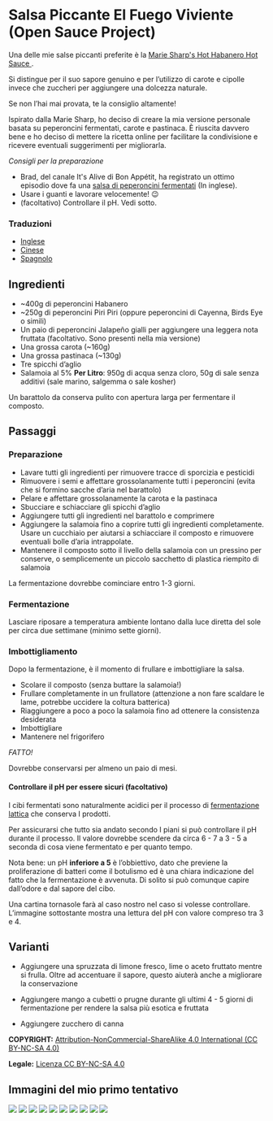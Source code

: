 # Salsa Piccante El Fuego Viviente (Open Sauce Project)

Una delle mie salse piccanti preferite è la [Marie Sharp's Hot Habanero Hot Sauce ](http://www.sammcgees.com/habanero-hot-sauce/marie-sharps-hot-habanero-hot-sauce-10oz.html).

Si distingue per il suo sapore genuino e per l’utilizzo di carote e cipolle invece che zuccheri per aggiungere una dolcezza naturale.

Se non l’hai mai provata, te la consiglio altamente! 

Ispirato dalla Marie Sharp, ho deciso di creare la mia versione personale basata su peperoncini fermentati, carote e pastinaca.
È riuscita davvero bene e ho deciso di mettere la ricetta online per facilitare la condivisione e ricevere eventuali suggerimenti per migliorarla.

*Consigli per la preparazione*

* Brad, del canale It's Alive di Bon Appétit, ha registrato un ottimo episodio dove fa una [salsa di peperoncini fermentati](https://www.youtube.com/watch?v=UGjCeAbWKPo) (In inglese).
* Usare i guanti e lavorare velocemente! 😉
* (facoltativo) Controllare il pH. Vedi sotto.

### Traduzioni

* [Inglese](README.md)
* [Cinese](README-CN.md)
* [Spagnolo](README-ES.md)


## Ingredienti

* ~400g di peperoncini Habanero
* ~250g di peperoncini Piri Piri (oppure peperoncini di Cayenna, Birds Eye o simili)
* Un paio di peperoncini Jalapeño gialli per aggiungere una leggera nota fruttata (facoltativo. Sono presenti nella mia versione)
* Una grossa carota (~160g)
* Una grossa pastinaca (~130g)
* Tre spicchi d’aglio
* Salamoia al 5% __Per Litro__: 950g di acqua senza cloro, 50g di sale senza additivi (sale marino, salgemma o sale kosher) 

Un barattolo da conserva pulito con apertura larga per fermentare il composto.

## Passaggi

### Preparazione

* Lavare tutti gli  ingredienti per rimuovere tracce di sporcizia e pesticidi
* Rimuovere i semi e affettare grossolanamente tutti i peperoncini (evita che si formino sacche d’aria nel barattolo)
* Pelare e affettare grossolanamente la carota e la pastinaca
* Sbucciare e schiacciare gli spicchi d’aglio
* Aggiungere tutti gli ingredienti nel barattolo e comprimere
* Aggiungere la salamoia fino a coprire tutti gli ingredienti completamente. Usare un cucchiaio per aiutarsi a schiacciare il composto e rimuovere eventuali bolle d’aria intrappolate.
* Mantenere il composto sotto il livello della salamoia con un pressino per conserve, o semplicemente un piccolo sacchetto di plastica riempito di salamoia

La fermentazione dovrebbe cominciare entro 1-3 giorni.

### Fermentazione

Lasciare riposare a temperatura ambiente lontano dalla luce diretta del sole per circa due settimane (minimo sette giorni).

### Imbottigliamento

Dopo la fermentazione, è il momento di frullare e imbottigliare la salsa.

* Scolare il composto (senza buttare la salamoia!)
* Frullare completamente in un frullatore  (attenzione a non fare scaldare le lame, potrebbe uccidere la coltura batterica)
* Riaggiungere a poco a poco la salamoia fino ad ottenere la consistenza desiderata
* Imbottigliare
* Mantenere nel frigorifero

*FATTO!*

Dovrebbe conservarsi per almeno un paio di mesi.

#### Controllare il pH per essere sicuri (facoltativo)

I cibi fermentati sono naturalmente acidici per il processo di [fermentazione lattica](https://it.wikipedia.org/wiki/Fermentazione_lattica) che conserva I prodotti.

Per assicurarsi che tutto sia andato secondo I piani si può controllare il pH durante il processo. Il valore dovrebbe scendere da circa 6 - 7 a 3 - 5 a seconda di cosa viene fermentato e per quanto tempo.

Nota bene: un pH **inferiore a 5** è l’obbiettivo, dato che previene la proliferazione di batteri come il botulismo ed è una chiara indicazione del fatto che la fermentazione è avvenuta. Di solito si può comunque capire dall’odore e dal sapore del cibo.

Una cartina tornasole farà al caso nostro nel caso si volesse controllare. L’immagine sottostante mostra una lettura del pH con valore compreso tra 3 e 4.

## Varianti

* Aggiungere una spruzzata di limone fresco, lime o aceto fruttato mentre si frulla. Oltre ad accentuare il sapore, questo aiuterà anche a migliorare la conservazione

* Aggiungere mango a cubetti o prugne durante gli ultimi 4 - 5 giorni di fermentazione per rendere la salsa più esotica e fruttata

* Aggiungere zucchero di canna

**COPYRIGHT:** [Attribution-NonCommercial-ShareAlike 4.0 International (CC BY-NC-SA 4.0)](https://creativecommons.org/licenses/by-nc-sa/4.0/)

**Legale:** [Licenza CC BY-NC-SA 4.0](https://creativecommons.org/licenses/by-nc-sa/4.0/legalcode)

## Immagini del mio primo tentativo

![](/images/v1/20180714_121505.jpg?raw=true)
![](/images/v1/20180630_161027.jpg?raw=true)
![](/images/v1/20180630_170759.jpg?raw=true)
![](/images/v1/20180702_075317.jpg?raw=true)
![](/images/v1/20180714_114401.jpg?raw=true)
![](/images/v1/20180714_114706.jpg?raw=true)
![](/images/v1/20180714_115547.jpg?raw=true)
![](/images/v1/20180714_115701.jpg?raw=true)
![](/images/v1/20180714_120046.jpg?raw=true)
![](/images/v1/20180714_120432.jpg?raw=true)









